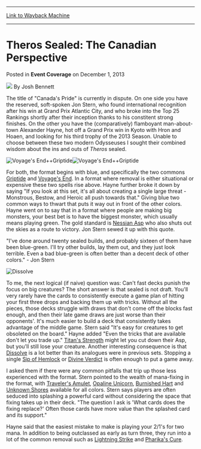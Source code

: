 
---
[Link to Wayback Machine](https://web.archive.org/web/20220928163049/https://magic.wizards.com/en/articles/archive/event-coverage/theros-sealed-canadian-perspective-2013-11-30)

[_metadata_:author]:- "Josh Bennett"
[_metadata_:description]:- "The title of `Canada's Pride` is currently in dispute. On one side you have the reserved, soft-spoken Jon Stern, who found international recognition after his win at Grand Prix Atlantic City, and who broke into the Top 25 Rankings shortly after their inception thanks to his constitent strong finishes. On the other you have the (comparatively) flamboyant man-about-town"
[_metadata_:generator]:- "Drupal 7 (http://drupal.org)"
[_metadata_:node]:- "321896"
[_metadata_:path_date]:- "2013-11-30"
[_metadata_:publish_date]:- "2013-12-01"
[_metadata_:source]:- "div-main-content"
[_metadata_:title]:- "Theros Sealed: The Canadian Perspective"
[_metadata_:wayback_capture_timestamp]:- "2022-09-28 16:30:49"
[_metadata_:wayback_raw_url]:- "https://web.archive.org/web/20220928163049id_/https://magic.wizards.com/en/articles/archive/event-coverage/theros-sealed-canadian-perspective-2013-11-30"
[_metadata_:wayback_url]:- "https://magic.wizards.com/en/articles/archive/event-coverage/theros-sealed-canadian-perspective-2013-11-30"
---


Theros Sealed: The Canadian Perspective
=======================================



 Posted in **Event Coverage**
 on December 1, 2013 






![](https://media.magic.wizards.com/styles/auth_small/public/images/person/authorpic_joshbennett.jpg)
By Josh Bennett











The title of "Canada's Pride" is currently in dispute. On one side you have the reserved, soft-spoken Jon Stern, who found international recognition after his win at Grand Prix Atlantic City, and who broke into the Top 25 Rankings shortly after their inception thanks to his constitent strong finishes. On the other you have the (comparatively) flamboyant man-about-town Alexander Hayne, hot off a Grand Prix win in Kyoto with Hron and Hoaen, and looking for his third trophy of the 2013 Season. Unable to choose between these two modern Odysseuses I sought their combined wisdom about the ins and outs of *Theros* sealed.



![Voyage's End++Griptide](http://gatherer.wizards.com/Handlers/Image.ashx?size=small&type=card&name=Voyage%27s%20End&options=)![Voyage's End++Griptide](http://gatherer.wizards.com/Handlers/Image.ashx?size=small&type=card&name=Griptide&options=)


For both, the format begins with blue, and specifically the two commons [Griptide](https://gatherer.wizards.com/Pages/Card/Details.aspx?name=Griptide) and [Voyage's End](https://gatherer.wizards.com/Pages/Card/Details.aspx?name=Voyage%27s+End). In a format where removal is either situational or expensive these two spells rise above. Hayne further broke it down by saying "If you look at this set, it's all about creating a single large threat - Monstrous, Bestow, and Heroic all push towards that." Giving blue two common ways to thwart that puts it way out in front of the other colors. Hayne went on to say that in a format where people are making big monsters, your best bet is to have the biggest monster, which usually means playing green. The gold standard is [Nessian Asp](https://gatherer.wizards.com/Pages/Card/Details.aspx?name=Nessian+Asp) who also shuts out the skies as a route to victory. Jon Stern sewed it up with this quote.


"I've done around twenty sealed builds, and probably sixteen of them have been blue-green. I'll try other builds, lay them out, and they just look terrible. Even a bad blue-green is often better than a decent deck of other colors." - Jon Stern



![Dissolve](http://gatherer.wizards.com/Handlers/Image.ashx?size=small&type=card&name=Dissolve&options=)

To me, the next logical (if naive) question was: Can't fast decks punish the focus on big creatures? The short answer is that sealed is not draft. You'll very rarely have the cards to consistently execute a game plan of hitting your first three drops and backing them up with tricks. Without all the pieces, those decks struggle with draws that don't come off the blocks fast enough, and then their late game draws are just worse than their opponents'. It's much easier to build a deck that consistently takes advantage of the middle game. Stern said "It's easy for creatures to get obsoleted on the board." Hayne added "Even the tricks that are available don't let you trade up." [Titan's Strength](https://gatherer.wizards.com/Pages/Card/Details.aspx?name=Titan%27s+Strength) might let you cut down their Asp, but you'll still lose your creature. Another interesting consequence is that [Dissolve](https://gatherer.wizards.com/Pages/Card/Details.aspx?name=Dissolve) is a lot better than its analogues were in previous sets. Stopping a single [Sip of Hemlock](https://gatherer.wizards.com/Pages/Card/Details.aspx?name=Sip+of+Hemlock) or [Divine Verdict](https://gatherer.wizards.com/Pages/Card/Details.aspx?name=Divine+Verdict) is often enough to put a game away.


I asked them if there were any common pitfalls that trip up those less experienced with the format. Stern pointed to the wealth of mana-fixing in the format, with [Traveler's Amulet](https://gatherer.wizards.com/Pages/Card/Details.aspx?name=Traveler%27s+Amulet), [Opaline Unicorn](https://gatherer.wizards.com/Pages/Card/Details.aspx?name=Opaline+Unicorn), [Burnished Hart](https://gatherer.wizards.com/Pages/Card/Details.aspx?name=Burnished+Hart) and [Unknown Shores](https://gatherer.wizards.com/Pages/Card/Details.aspx?name=Unknown+Shores) available for all colors. Stern says players are often seduced into splashing a powerful card without considering the space that fixing takes up in their deck. "The question I ask is 'What cards does the fixing replace?' Often those cards have more value than the splashed card and its support."


Hayne said that the easiest mistake to make is playing your 2/1's for two mana. In addition to being outclassed as early as turn three, they run into a lot of the common removal such as [Lightning Strike](https://gatherer.wizards.com/Pages/Card/Details.aspx?name=Lightning+Strike) and [Pharika's Cure](https://gatherer.wizards.com/Pages/Card/Details.aspx?name=Pharika%27s+Cure).








